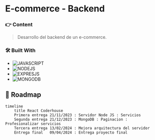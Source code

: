 # E-commerce - Backend
### 👉 Content
 
>
> Desarrollo del backend de un e-commerce.


### 🛠 Built With

* ![JAVASCRIPT](https://img.shields.io/badge/JavaScript-F7DF1E?style=for-the-badge&logo=javascript&logoColor=black)
* ![NODEJS](https://img.shields.io/badge/Node.js-43853D?style=for-the-badge&logo=node.js&logoColor=white)
* ![EXPRESJS](https://img.shields.io/badge/Express.js-404D59?style=for-the-badge)
* ![MONGODB](https://img.shields.io/badge/MongoDB-4EA94B?style=for-the-badge&logo=mongodb&logoColor=white)

##  📅 Roadmap

``` mermaid
timeline
    title React Coderhouse
    Primera entrega 21/11/2023 : Servidor Node JS : Servicios 
    Segunda entrega 21/12/2023 : MongoDB : Paginacion : Profesionalizar servicios 
    Tercera entrega 13/02/2024 : Mejora arquitectura del servidor
    Entrega final   09/04/2024 : Entrega proyecto final
```
